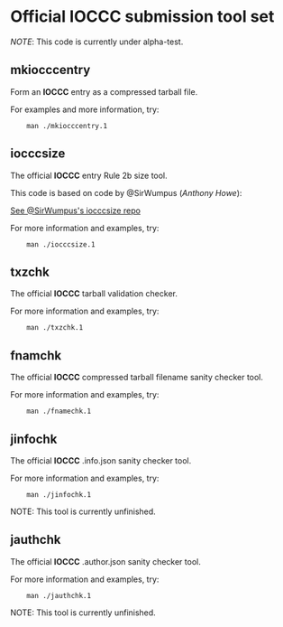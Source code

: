 # Official IOCCC submission tool set

*NOTE*: This code is currently under alpha-test.


## mkiocccentry

Form an **IOCCC** entry as a compressed tarball file.

For examples and more information, try:


	    man ./mkiocccentry.1


## iocccsize

The official **IOCCC** entry Rule 2b size tool.

This code is based on code by @SirWumpus (*Anthony Howe*):

[See @SirWumpus's iocccsize repo](https://github.com/SirWumpus/iocccsize)

For more information and examples, try:


	    man ./iocccsize.1


## txzchk

The official **IOCCC** tarball validation checker.


For more information and examples, try:


	    man ./txzchk.1


##  fnamchk

The official **IOCCC** compressed tarball filename sanity checker tool.

For more information and examples, try:


	    man ./fnamechk.1


##  jinfochk

The official **IOCCC** .info.json sanity checker tool.

For more information and examples, try:


	    man ./jinfochk.1


NOTE: This tool is currently unfinished.


##  jauthchk

The official **IOCCC** .author.json sanity checker tool.

For more information and examples, try:


	    man ./jauthchk.1


NOTE: This tool is currently unfinished.
